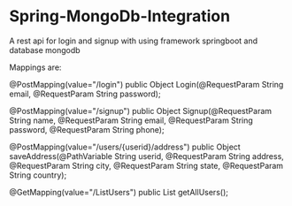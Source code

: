 # Spring-MongoDb-Integration
A rest api for login and signup with using framework springboot and database mongodb

Mappings are:

  @PostMapping(value="/login")
	public Object Login(@RequestParam String email, @RequestParam String password);
  
  @PostMapping(value="/signup")
	public Object Signup(@RequestParam String name,
			@RequestParam String email,
			@RequestParam String password,
			@RequestParam String phone);
      
  @PostMapping(value="/users/{userid}/address")
	public Object saveAddress(@PathVariable String userid,
			@RequestParam String address,
			@RequestParam String city,
			@RequestParam String state,
			@RequestParam String country);
      
  @GetMapping(value="/ListUsers")
	public List<User> getAllUsers();
